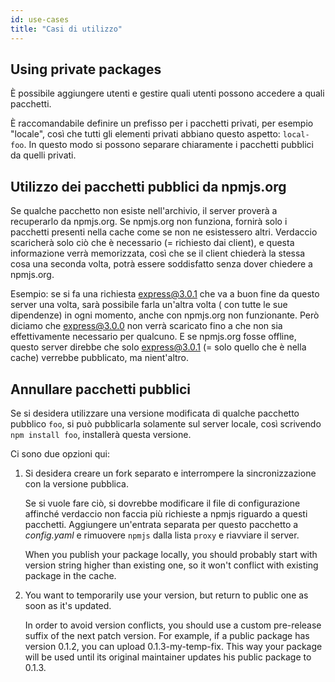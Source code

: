 ```yaml
---
id: use-cases
title: "Casi di utilizzo"
---
```

## Using private packages

È possibile aggiungere utenti e gestire quali utenti possono accedere a quali pacchetti.

È raccomandabile definire un prefisso per i pacchetti privati, per esempio "locale", così che tutti gli elementi privati abbiano questo aspetto: `local-foo`. In questo modo si possono separare chiaramente i pacchetti pubblici da quelli privati.

## Utilizzo dei pacchetti pubblici da npmjs.org

Se qualche pacchetto non esiste nell'archivio, il server proverà a recuperarlo da npmjs.org. Se npmjs.org non funziona, fornirà solo i pacchetti presenti nella cache come se non ne esistessero altri. Verdaccio scaricherà solo ciò che è necessario (= richiesto dai client), e questa informazione verrà memorizzata, così che se il client chiederà la stessa cosa una seconda volta, potrà essere soddisfatto senza dover chiedere a npmjs.org.

Esempio: se si fa una richiesta express@3.0.1 che va a buon fine da questo server una volta, sarà possibile farla un'altra volta ( con tutte le sue dipendenze) in ogni momento, anche con npmjs.org non funzionante. Però diciamo che express@3.0.0 non verrà scaricato fino a che non sia effettivamente necessario per qualcuno. E se npmjs.org fosse offline, questo server direbbe che solo express@3.0.1 (= solo quello che è nella cache) verrebbe pubblicato, ma nient'altro.

## Annullare pacchetti pubblici

Se si desidera utilizzare una versione modificata di qualche pacchetto pubblico `foo`, si può pubblicarla solamente sul server locale, così scrivendo `npm install foo`, installerà questa versione.

Ci sono due opzioni qui:

1. Si desidera creare un fork separato e interrompere la sincronizzazione con la versione pubblica.
    
    Se si vuole fare ciò, si dovrebbe modificare il file di configurazione affinché verdaccio non faccia più richieste a npmjs riguardo a questi pacchetti. Aggiungere un'entrata separata per questo pacchetto a *config.yaml* e rimuovere `npmjs` dalla lista `proxy` e riavviare il server.
    
    When you publish your package locally, you should probably start with version string higher than existing one, so it won't conflict with existing package in the cache.

2. You want to temporarily use your version, but return to public one as soon as it's updated.
    
    In order to avoid version conflicts, you should use a custom pre-release suffix of the next patch version. For example, if a public package has version 0.1.2, you can upload 0.1.3-my-temp-fix. This way your package will be used until its original maintainer updates his public package to 0.1.3.